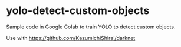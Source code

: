# yolo-detect-custom-objects
Sample code in Google Colab to train YOLO to detect custom objects.

Use with https://github.com/KazumichiShirai/darknet
